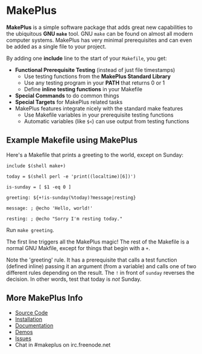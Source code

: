 MakePlus
========

**MakePlus** is a simple software package that adds great new capabilities
to the ubiquitous **GNU `make`** tool. GNU `make` can be found on almost all
modern computer systems. MakePlus has very minimal prerequisites and can even
be added as a single file to your project.

By adding one **include** line to the start of your `Makefile`, you get:

* **Functional Prerequisite Testing** (instead of just file timestamps)
  * Use testing functions from the **MakePlus Standard Library**
  * Use any testing program in your **PATH** that returns 0 or 1
  * Define **inline testing functions** in your Makefile
* **Special Commands** to do common things
* **Special Targets** for MakePlus related tasks
* MakePlus features integrate nicely with the standard make features
  * Use Makefile variables in your prerequisite testing functions
  * Automatic variables (like `$<`) can use output from testing functions

## Example Makefile using MakePlus

Here's a Makefile that prints a greeting to the world, except on Sunday:

``` make
include $(shell make+)

today = $(shell perl -e 'print((localtime)[6])')

is-sunday = [ $1 -eq 0 ]

greeting: ${+!is-sunday(%today)?message|resting}

message: ; @echo 'Hello, world!'

resting: ; @echo "Sorry I'm resting today."
```

Run `make greeting`.

The first line triggers all the MakePlus magic! The rest of the Makefile is a
normal GNU Makfile, except for things that begin with a `+`.

Note the 'greeting' rule. It has a prerequisite that calls a test function
(defined inline) passing it an argument (from a variable) and calls one of two
different rules depending on the result. The `!` in front of `sunday` reverses
the decision. In other words, test that today is *not* Sunday.

## More MakePlus Info

* [Source Code](https://github.com/makeplus/makeplus)
* [Installation](https://github.com/makeplus/makeplus/blob/master/ReadMe.md#makeplus-installation)
* [Documentation](https://github.com/makeplus/makeplus/blob/master/ReadMe.md#makeplus)
* [Demos](https://github.com/makeplus/makeplus/tree/master/demo)
* [Issues](https://github.com/makeplus/makeplus/issues)
* Chat in #makeplus on irc.freenode.net
